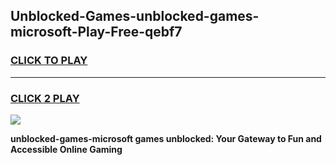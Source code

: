 
## Unblocked-Games-unblocked-games-microsoft-Play-Free-qebf7
<h3>
<a href="https://premium76.site?title=unblocked-games-microsoft&ref=24M">CLICK TO PLAY</a></h3>
<hr>

<h3>
<a href="https://premium76.site?title=unblocked-games-microsoft&ref=24M">CLICK 2 PLAY</a>
  
</h3>

<a href="https://premium76.site?title=unblocked-games-microsoft&ref=24M"><img src="https://clearcache.store/games.png"></a>


**unblocked-games-microsoft games unblocked: Your Gateway to Fun and Accessible Online Gaming**
